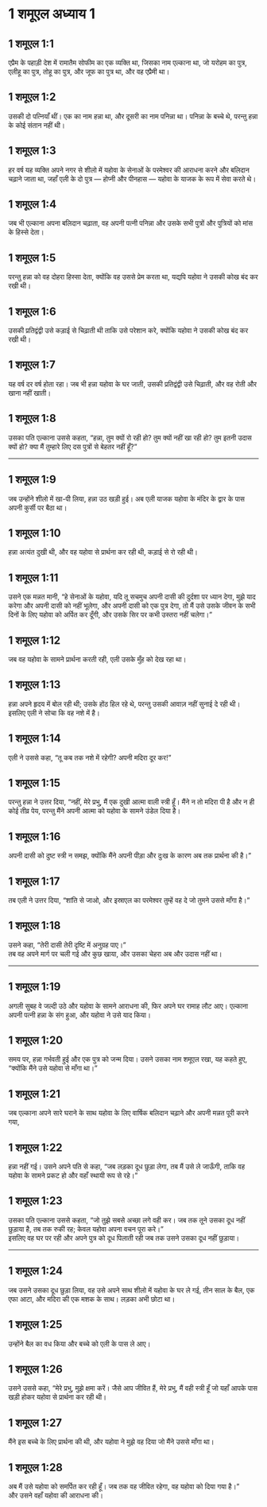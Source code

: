 # 1 शमूएल अध्याय 1

## 1 शमूएल 1:1

एप्रैम के पहाड़ी देश में रामातैम सोफीम का एक व्यक्ति था, जिसका नाम एल्काना था, जो यरोहम का पुत्र, एलीहू का पुत्र, तोहू का पुत्र, और जूफ का पुत्र था, और वह एप्रैमी था।

## 1 शमूएल 1:2

उसकी दो पत्नियाँ थीं। एक का नाम हन्ना था, और दूसरी का नाम पनिन्ना था। पनिन्ना के बच्चे थे, परन्तु हन्ना के कोई संतान नहीं थी।

## 1 शमूएल 1:3

हर वर्ष यह व्यक्ति अपने नगर से शीलो में यहोवा के सेनाओं के परमेश्वर की आराधना करने और बलिदान चढ़ाने जाता था, जहाँ एली के दो पुत्र — होप्नी और पीनहास — यहोवा के याजक के रूप में सेवा करते थे।

## 1 शमूएल 1:4

जब भी एल्काना अपना बलिदान चढ़ाता, वह अपनी पत्नी पनिन्ना और उसके सभी पुत्रों और पुत्रियों को मांस के हिस्से देता।

## 1 शमूएल 1:5

परन्तु हन्ना को वह दोहरा हिस्सा देता, क्योंकि वह उससे प्रेम करता था, यद्यपि यहोवा ने उसकी कोख बंद कर रखी थी।

## 1 शमूएल 1:6

उसकी प्रतिद्वंद्वी उसे कड़ाई से चिढ़ाती थी ताकि उसे परेशान करे, क्योंकि यहोवा ने उसकी कोख बंद कर रखी थी।

## 1 शमूएल 1:7

यह वर्ष दर वर्ष होता रहा। जब भी हन्ना यहोवा के घर जाती, उसकी प्रतिद्वंद्वी उसे चिढ़ाती, और वह रोती और खाना नहीं खाती।

## 1 शमूएल 1:8

उसका पति एल्काना उससे कहता, “हन्ना, तुम क्यों रो रही हो? तुम क्यों नहीं खा रही हो? तुम इतनी उदास क्यों हो? क्या मैं तुम्हारे लिए दस पुत्रों से बेहतर नहीं हूँ?”

---

## 1 शमूएल 1:9

जब उन्होंने शीलो में खा-पी लिया, हन्ना उठ खड़ी हुई। अब एली याजक यहोवा के मंदिर के द्वार के पास अपनी कुर्सी पर बैठा था।

## 1 शमूएल 1:10

हन्ना अत्यंत दुखी थी, और वह यहोवा से प्रार्थना कर रही थी, कड़ाई से रो रही थी।

## 1 शमूएल 1:11

उसने एक मन्नत मानी, “हे सेनाओं के यहोवा, यदि तू सचमुच अपनी दासी की दुर्दशा पर ध्यान देगा, मुझे याद करेगा और अपनी दासी को नहीं भूलेगा, और अपनी दासी को एक पुत्र देगा, तो मैं उसे उसके जीवन के सभी दिनों के लिए यहोवा को अर्पित कर दूँगी, और उसके सिर पर कभी उस्तरा नहीं चलेगा।”

## 1 शमूएल 1:12

जब वह यहोवा के सामने प्रार्थना करती रही, एली उसके मुँह को देख रहा था।

## 1 शमूएल 1:13

हन्ना अपने हृदय में बोल रही थी; उसके होंठ हिल रहे थे, परन्तु उसकी आवाज़ नहीं सुनाई दे रही थी। इसलिए एली ने सोचा कि वह नशे में है।

## 1 शमूएल 1:14

एली ने उससे कहा, “तू कब तक नशे में रहेगी? अपनी मदिरा दूर कर!”

## 1 शमूएल 1:15

परन्तु हन्ना ने उत्तर दिया, “नहीं, मेरे प्रभु, मैं एक दुखी आत्मा वाली स्त्री हूँ। मैंने न तो मदिरा पी है और न ही कोई तीव्र पेय, परन्तु मैंने अपनी आत्मा को यहोवा के सामने उंडेल दिया है।

## 1 शमूएल 1:16

अपनी दासी को दुष्ट स्त्री न समझ, क्योंकि मैंने अपनी पीड़ा और दुःख के कारण अब तक प्रार्थना की है।”

## 1 शमूएल 1:17

तब एली ने उत्तर दिया, “शांति से जाओ, और इस्राएल का परमेश्वर तुम्हें वह दे जो तुमने उससे माँगा है।”

## 1 शमूएल 1:18

उसने कहा, “तेरी दासी तेरी दृष्टि में अनुग्रह पाए।”  
तब वह अपने मार्ग पर चली गई और कुछ खाया, और उसका चेहरा अब और उदास नहीं था।

---

## 1 शमूएल 1:19

अगली सुबह वे जल्दी उठे और यहोवा के सामने आराधना की, फिर अपने घर रामाह लौट आए। एल्काना अपनी पत्नी हन्ना के संग हुआ, और यहोवा ने उसे याद किया।

## 1 शमूएल 1:20

समय पर, हन्ना गर्भवती हुई और एक पुत्र को जन्म दिया। उसने उसका नाम शमूएल रखा, यह कहते हुए, “क्योंकि मैंने उसे यहोवा से माँगा था।”

## 1 शमूएल 1:21

जब एल्काना अपने सारे घराने के साथ यहोवा के लिए वार्षिक बलिदान चढ़ाने और अपनी मन्नत पूरी करने गया,

## 1 शमूएल 1:22

हन्ना नहीं गई। उसने अपने पति से कहा, “जब लड़का दूध छुड़ा लेगा, तब मैं उसे ले जाऊँगी, ताकि वह यहोवा के सामने प्रकट हो और वहाँ स्थायी रूप से रहे।”

## 1 शमूएल 1:23

उसका पति एल्काना उससे कहता, “जो तुझे सबसे अच्छा लगे वही कर। जब तक तूने उसका दूध नहीं छुड़ाया है, तब तक रुकी रह; केवल यहोवा अपना वचन पूरा करे।”  
इसलिए वह घर पर रही और अपने पुत्र को दूध पिलाती रही जब तक उसने उसका दूध नहीं छुड़ाया।

---

## 1 शमूएल 1:24

जब उसने उसका दूध छुड़ा लिया, वह उसे अपने साथ शीलो में यहोवा के घर ले गई, तीन साल के बैल, एक एफा आटा, और मदिरा की एक मशक के साथ। लड़का अभी छोटा था।

## 1 शमूएल 1:25

उन्होंने बैल का वध किया और बच्चे को एली के पास ले आए।

## 1 शमूएल 1:26

उसने उससे कहा, “मेरे प्रभु, मुझे क्षमा करें। जैसे आप जीवित हैं, मेरे प्रभु, मैं वही स्त्री हूँ जो यहाँ आपके पास खड़ी होकर यहोवा से प्रार्थना कर रही थी।

## 1 शमूएल 1:27

मैंने इस बच्चे के लिए प्रार्थना की थी, और यहोवा ने मुझे वह दिया जो मैंने उससे माँगा था।

## 1 शमूएल 1:28

अब मैं उसे यहोवा को समर्पित कर रही हूँ। जब तक वह जीवित रहेगा, वह यहोवा को दिया गया है।”  
और उसने वहाँ यहोवा की आराधना की।
